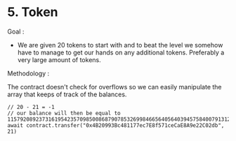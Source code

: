 # 5. Token

Goal :

- We are given 20 tokens to start with and to beat the level we somehow have to manage to get our hands on any additional tokens. Preferably a very large amount of tokens.

Methodology :

The contract doesn't check for overflows so we can easily manipulate the array that keeps of track of the balances.

````
// 20 - 21 = -1 
// our balance will then be equal to 115792089237316195423570985008687907853269984665640564039457584007913129639935
await contract.transfer("0x4B20993Bc481177ec7E8f571ceCaE8A9e22C02db", 21)
````

